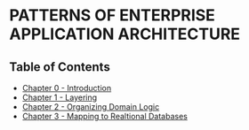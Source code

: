 # PATTERNS OF ENTERPRISE APPLICATION ARCHITECTURE

## Table of Contents

* [Chapter 0 - Introduction](https://github.com/srihari-sridharan/POEAA/blob/master/Chapter%200%20-%20Introduction.md)
* [Chapter 1 - Layering](https://github.com/srihari-sridharan/POEAA/blob/master/Chapter%201%20-%20Layering.md)
* [Chapter 2 - Organizing Domain Logic](https://github.com/srihari-sridharan/POEAA/blob/master/Chapter%202%20-%20Organizing%20Domain%20Logic.md)
* [Chapter 3 - Mapping to Realtional Databases](https://github.com/srihari-sridharan/POEAA/blob/master/Chapter%203%20-%20Mapping%20to%20Realtional%20Databases.md)
